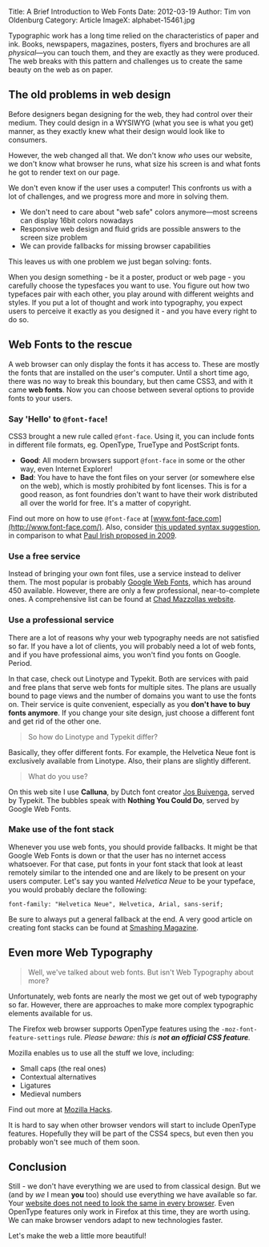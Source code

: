 Title: A Brief Introduction to Web Fonts
Date: 2012-03-19
Author: Tim von Oldenburg
Category: Article
ImageX: alphabet-15461.jpg

Typographic work has a long time relied on the characteristics of paper and ink. Books, newspapers, magazines, posters, flyers and brochures are all *physical*&mdash;you can touch them, and they are exactly as they were produced. The web breaks with this pattern and challenges us to create the same beauty on the web as on paper.

## The old problems in web design

Before designers began designing for the web, they had control over their medium. They could design in a WYSIWYG (what you see is what you get) manner, as they exactly knew what their design would look like to consumers.

However, the web changed all that. We don't know *who* uses our website, we don't know what browser he runs, what size his screen is and what fonts he got to render text on our page.

We don't even know if the user uses a computer! This confronts us with a lot of challenges, and we progress more and more in solving them.

* We don't need to care about "web safe" colors anymore&mdash;most screens can display 16bit colors nowadays
* Responsive web design and fluid grids are possible answers to the screen size problem
* We can provide fallbacks for missing browser capabilities

This leaves us with one problem we just began solving: fonts.

When you design something - be it a poster, product or web page - you carefully choose the typesfaces you want to use. You figure out how two typefaces pair with each other, you play around with different weights and styles. If you put a lot of thought and work into typography, you expect users to perceive it exactly as you designed it - and you have every right to do so.

## Web Fonts to the rescue
A web browser can only display the fonts it has access to. These are mostly the fonts that are installed on the user's computer. Until a short time ago, there was no way to break this boundary, but then came CSS3, and with it came **web fonts**. Now you can choose between several options to provide fonts to your users.

### Say 'Hello' to `@font-face`!

CSS3 brought a new rule called `@font-face`. Using it, you can include fonts in different file formats, eg. OpenType, TrueType and PostScript fonts.

* **Good**: All modern browsers support `@font-face` in some or the other way, even Internet Explorer!
* **Bad**: You have to have the font files on your server (or somewhere else on the web), which is mostly prohibited by font licenses. This is for a good reason, as font foundries don't want to have their work distributed all over the world for free. It's a matter of copyright.

Find out more on how to use `@font-face` at [www.font-face.com](http://www.font-face.com/). Also, consider [this updated syntax suggestion](http://www.fontspring.com/blog/the-new-bulletproof-font-face-syntax), in comparison to what [Paul Irish proposed in 2009](http://paulirish.com/2009/bulletproof-font-face-implementation-syntax/).

### Use a free service

Instead of bringing your own font files, use a service instead to deliver them. The most popular is probably [Google Web Fonts](http://www.google.com/webfonts), which has around 450 available. However, there are only a few professional, near-to-complete ones. A comprehensive list can be found at [Chad Mazzollas website](http://hellohappy.org/beautiful-web-type/).

### Use a professional service

There are a lot of reasons why your web typography needs are not satisfied so far. If you have a lot of clients, you will probably need a lot of web fonts, and if you have professional aims, you won't find you fonts on Google. Period.

In that case, check out Linotype and Typekit. Both are services with paid and free plans that serve web fonts for multiple sites. The plans are usually bound to page views and the number of domains you want to use the fonts on. Their service is quite convenient, especially as you **don't have to buy fonts anymore**. If you change your site design, just choose a different font and get rid of the other one.

> So how do Linotype and Typekit differ?

Basically, they offer different fonts. For example, the Helvetica Neue font is exclusively available from Linotype. Also, their plans are slightly different.

> What do you use?

On this web site I use **Calluna**, by Dutch font creator [Jos Buivenga](http://exljbris.com/), served by Typekit. The bubbles speak with **Nothing You Could Do**, served by Google Web Fonts.

### Make use of the font stack

Whenever you use web fonts, you should provide fallbacks. It might be that Google Web Fonts is down or that the user has no internet access whatsoever. For that case, put fonts in your font stack that look at least remotely similar to the intended one and are likely to be present on your users computer. Let's say you wanted *Helvetica Neue* to be your typeface, you would probably declare the following:

	font-family: "Helvetica Neue", Helvetica, Arial, sans-serif;

Be sure to always put a general fallback at the end. A very good article on creating font stacks can be found at [Smashing Magazine](http://coding.smashingmagazine.com/2009/09/22/complete-guide-to-css-font-stacks/).

## Even more Web Typography

> Well, we've talked about web fonts. But isn't Web Typography about more?

Unfortunately, web fonts are nearly the most we get out of web typography so far. However, there are approaches to make more complex typographic elements available for us.

The Firefox web browser supports OpenType features using the `-moz-font-feature-settings` rule. *Please beware: this is **not an official CSS feature**.*

Mozilla enables us to use all the stuff we love, including:

* Small caps (the real ones)
* Contextual alternatives
* Ligatures
* Medieval numbers

Find out more at [Mozilla Hacks](http://hacks.mozilla.org/2010/11/firefox-4-font-feature-support/).

It is hard to say when other browser vendors will start to include OpenType features. Hopefully they will be part of the CSS4 specs, but even then you probably won't see much of them soon.

## Conclusion

Still - we don't have everything we are used to from classical design. But we (and by *we* I mean **you** too) should use everything we have available so far. Your [website does not need to look the same in every browser](http://dowebsitesneedtolookexactlythesameineverybrowser.com/). Even OpenType features only work in Firefox at this time, they are worth using. We can make browser vendors adapt to new technologies faster.

Let's make the web a little more beautiful!